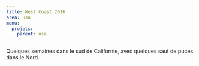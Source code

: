```yaml
---
title: West Coast 2016
area: usa
menu:
  projets:
    parent: usa
---
```


Quelques semaines dans le sud de Californie, avec quelques saut de puces dans le Nord.